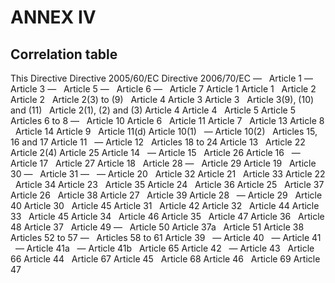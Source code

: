 # ANNEX IV

## Correlation table

This Directive Directive 2005/60/EC Directive 2006/70/EC —   Article 1 —   Article 3 —   Article 5 —   Article 6 —   Article 7 Article 1 Article 1   Article 2 Article 2   Article 2(3) to (9)   Article 4 Article 3 Article 3   Article 3(9), (10) and (11)   Article 2(1), (2) and (3) Article 4 Article 4   Article 5 Article 5   Articles 6 to 8 —   Article 10 Article 6   Article 11 Article 7   Article 13 Article 8   Article 14 Article 9   Article 11(d) Article 10(1)   — Article 10(2)   Articles 15, 16 and 17 Article 11   — Article 12   Articles 18 to 24 Article 13   Article 22   Article 2(4) Article 25 Article 14   — Article 15   Article 26 Article 16   — Article 17   Article 27 Article 18   Article 28 —   Article 29 Article 19   Article 30 —   Article 31 —   — Article 20   Article 32 Article 21   Article 33 Article 22   Article 34 Article 23   Article 35 Article 24   Article 36 Article 25   Article 37 Article 26   Article 38 Article 27   Article 39 Article 28   — Article 29   Article 40 Article 30   Article 45 Article 31   Article 42 Article 32   Article 44 Article 33   Article 45 Article 34   Article 46 Article 35   Article 47 Article 36   Article 48 Article 37   Article 49 —   Article 50 Article 37a   Article 51 Article 38   Articles 52 to 57 —   Articles 58 to 61 Article 39   — Article 40   — Article 41   — Article 41a   — Article 41b   Article 65 Article 42   — Article 43   Article 66 Article 44   Article 67 Article 45   Article 68 Article 46   Article 69 Article 47  

